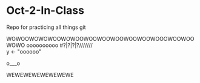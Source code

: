 # Oct-2-In-Class
Repo for practicing all things git 


WOWOOWOWOWOOWOWOOWOOWOOWOOWOOWOOWOOOWOOWOOWOWO
oooooooooo
#?|?|?|?/\/\/\/\/\/\/\
 y <- "oooooo"

o___o

WEWEWEWEWEWEWEWE
